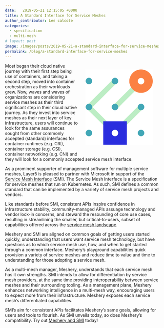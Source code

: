 ```yaml
---
date:   2019-05-21 12:15:05 +0000
title: A Standard Interface for Service Meshes
author_contributor: Lee calcote
categories:
  - specification
  - multi-mesh
# layout: post
image: /images/posts/2019-05-21-a-standard-interface-for-service-meshes/smi-logo.png
permalink: /blog/a-standard-interface-for-service-meshes
---
```

<div class="row" style="width:220px;float:right;padding:20px;text-align:center;">
<a href="https://smi-spec.io" rel="nofollow"><img src="/images/posts/2019-05-21-a-standard-interface-for-service-meshes/smi-logo.png" alt="" width="220px"  /></a>
</div>Most began their cloud native journey with their first step being use of containers, and taking a second step, moved into container orchestration as their workloads grew. Now, waves and waves of organizations are considering service meshes as their third significant step in their cloud native journey. As they invest into service meshes as their next layer of key infrastructure, users will continue to look for the same assurances sought from other commonly accepted (standard) interfaces for container runtimes (e.g. CRI), container storage (e.g. CSI), container networking (e.g. CNI) and they will look for a commonly accepted service mesh interface.

As a prominent supporter of management software for multiple service meshes, Layer5 is pleased to partner with Microsoft in support of the [Service Mesh Interface](https://smi-spec.io) (SMI). The Service Mesh Interface is a specification for service meshes that run on Kubernetes. As such, SMI defines a common standard that can be implemented by a variety of service mesh projects and vendors.

Like standards before SMI, consistent APIs inspire confidence in infrastructure stability, community-managed APIs assuage technology and vendor lock-in concerns, and steward the resounding of core use cases, resulting in streamlining the smaller, but critical-to-users, subset of capabilities offered across the [service mesh landscape](https://layer5.io/landscape). 

Meshery and SMI are aligned on common goals of getting users started quickly, understanding that users want service mesh technology, but have questions as to which service mesh use, how, and when to get started through a common interface. Meshery’s playground capabilities quick provision a variety of service meshes and reduce time to value and time to understanding for those adopting a service mesh.

As a multi-mesh manager, Meshery, understands that each service mesh has it own strengths. SMI intends to allow for differentiation by service mesh providers, at the same time providing interoperability between service meshes and their surrounding tooling. As a management plane, Meshery enhances networking intelligence in a multi-mesh way, encouraging users to expect more from their infrastructure. Meshery exposes each service mesh’s differentiated capabilities. 

SMI’s aim for consistent APIs facilitates Meshery’s same goals, allowing for users and tools to flourish. As SMI unveils today, so does Meshery’s compatibility. Try out [Meshery and SMI](https://layer5.io/meshery) today!
